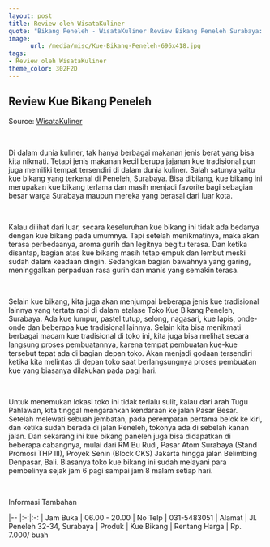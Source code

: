```yaml
---
layout: post
title: Review oleh WisataKuliner
quote: "Bikang Peneleh - WisataKuliner Review Bikang Peneleh Surabaya: Di dalam dunia kuliner, tak hanya berbagai makanan jenis berat yang bisa kita nikmati. Tetapi jenis makanan kecil berupa jajanan kue tradisional pun juga memiliki tempat tersendiri di dalam dunia kuliner. Salah satunya yaitu kue bikang yang terkenal di Peneleh, Surabaya. Bisa dibilang, kue bikang ini merupakan kue bikang terlama dan masih menjadi favorite bagi sebagian besar warga Surabaya maupun mereka yang berasal dari luar kota. ..."
image:
      url: /media/misc/Kue-Bikang-Peneleh-696x418.jpg
tags:
- Review oleh WisataKuliner
theme_color: 302F2D
---
```


## Review Kue Bikang Peneleh

Source: [WisataKuliner](https://www.wisatakuliner.com/kue-bikang-peneleh)

<br>

Di dalam dunia kuliner, tak hanya berbagai makanan jenis berat yang bisa kita nikmati. Tetapi jenis makanan kecil berupa jajanan kue tradisional pun juga memiliki tempat tersendiri di dalam dunia kuliner. Salah satunya yaitu kue bikang yang terkenal di Peneleh, Surabaya. Bisa dibilang, kue bikang ini merupakan kue bikang terlama dan masih menjadi favorite bagi sebagian besar warga Surabaya maupun mereka yang berasal dari luar kota.

<br>

Kalau dilihat dari luar, secara keseluruhan kue bikang ini tidak ada bedanya dengan kue bikang pada umumnya. Tapi setelah menikmatinya, maka akan terasa perbedaanya, aroma gurih dan legitnya begitu terasa. Dan ketika disantap, bagian atas kue bikang masih tetap empuk dan lembut meski sudah dalam keadaan dingin. Sedangkan bagian bawahnya yang garing, meninggalkan perpaduan rasa gurih dan manis yang semakin terasa.

<br>

Selain kue bikang, kita juga akan menjumpai beberapa jenis kue tradisional lainnya yang tertata rapi di dalam etalase Toko Kue Bikang Peneleh, Surabaya. Ada kue lumpur, pastel tutup, selong, nagasari, kue lapis, onde-onde dan beberapa kue tradisional lainnya. Selain kita bisa menikmati berbagai macam kue tradisional di toko ini, kita juga bisa melihat secara langsung proses pembuatannya, karena tempat pembuatan kue-kue tersebut tepat ada di bagian depan toko. Akan menjadi godaan tersendiri ketika kita melintas di depan toko saat berlangsungnya proses pembuatan kue yang biasanya dilakukan pada pagi hari.

<br>

Untuk menemukan lokasi toko ini tidak terlalu sulit, kalau dari arah Tugu Pahlawan, kita tinggal mengarahkan kendaraan ke jalan Pasar Besar. Setelah melewati sebuah jembatan, pada perempatan pertama belok ke kiri, dan ketika sudah berada di jalan Peneleh, tokonya ada di sebelah kanan jalan. Dan sekarang ini kue bikang paneleh juga bisa didapatkan di beberapa cabangnya, mulai dari RM Bu Rudi, Pasar Atom Surabaya (Stand Promosi THP III), Proyek Senin (Block CKS) Jakarta hingga jalan Belimbing Denpasar, Bali. Biasanya toko kue bikang ini sudah melayani para pembelinya sejak jam 6 pagi sampai jam 8 malam setiap hari.

<br>

Informasi Tambahan

|--
|:-:|:-:
| Jam Buka | 06.00 - 20.00
| No Telp | 031-5483051
| Alamat | Jl. Peneleh 32-34, Surabaya
| Produk | Kue Bikang
| Rentang Harga | Rp. 7.000/ buah